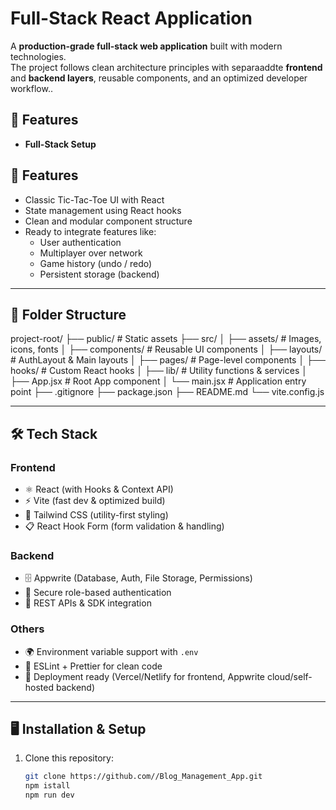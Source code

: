 # Full-Stack React Application

A **production-grade full-stack web application** built with modern technologies.  
The project follows clean architecture principles with separaaddte **frontend** and **backend layers**, reusable components, and an optimized developer workflow.. 

## 🚀 Features
- **Full-Stack Setup**
 ## 🚀 Features
- Classic Tic-Tac-Toe UI with React
- State management using React hooks
- Clean and modular component structure
- Ready to integrate features like:
  - User authentication
  - Multiplayer over network
  - Game history (undo / redo)
  - Persistent storage (backend)
---

## 📂 Folder Structure

project-root/
├── public/ # Static assets
├── src/
│        ├── assets/ # Images, icons, fonts
│        ├── components/ # Reusable UI components
│        ├── layouts/ # AuthLayout & Main layouts
│        ├── pages/ # Page-level components
│        ├── hooks/ # Custom React hooks
│        ├── lib/ # Utility functions & services
│        ├── App.jsx # Root App component
│        └── main.jsx # Application entry point
├── .gitignore
├── package.json
├── README.md
└── vite.config.js


---

## 🛠️ Tech Stack

### **Frontend**
- ⚛️ React (with Hooks & Context API)  
- ⚡ Vite (fast dev & optimized build)  
- 🎨 Tailwind CSS (utility-first styling)  
- 📋 React Hook Form (form validation & handling)  

### **Backend**
- 🗄️ Appwrite (Database, Auth, File Storage, Permissions)  
- 🔑 Secure role-based authentication  
- 📡 REST APIs & SDK integration  

### **Others**
- 🌍 Environment variable support with `.env`  
- 🔧 ESLint + Prettier for clean code  
- 🚀 Deployment ready (Vercel/Netlify for frontend, Appwrite cloud/self-hosted backend)  

---

## 🖥️ Installation & Setup

1. Clone this repository:
   ```bash
   git clone https://github.com//Blog_Management_App.git
   npm istall
   npm run dev


